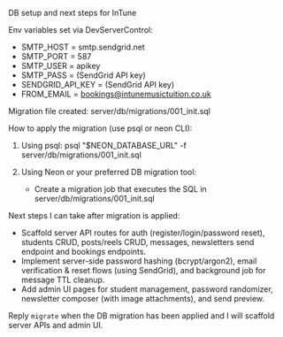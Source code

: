 DB setup and next steps for InTune

Env variables set via DevServerControl:
- SMTP_HOST = smtp.sendgrid.net
- SMTP_PORT = 587
- SMTP_USER = apikey
- SMTP_PASS = (SendGrid API key)
- SENDGRID_API_KEY = (SendGrid API key)
- FROM_EMAIL = bookings@intunemusictuition.co.uk

Migration file created: server/db/migrations/001_init.sql

How to apply the migration (use psql or neon CLI):

1) Using psql:
   psql "$NEON_DATABASE_URL" -f server/db/migrations/001_init.sql

2) Using Neon or your preferred DB migration tool:
   - Create a migration job that executes the SQL in server/db/migrations/001_init.sql

Next steps I can take after migration is applied:
- Scaffold server API routes for auth (register/login/password reset), students CRUD, posts/reels CRUD, messages, newsletters send endpoint and bookings endpoints.
- Implement server-side password hashing (bcrypt/argon2), email verification & reset flows (using SendGrid), and background job for message TTL cleanup.
- Add admin UI pages for student management, password randomizer, newsletter composer (with image attachments), and send preview.

Reply `migrate` when the DB migration has been applied and I will scaffold server APIs and admin UI.
